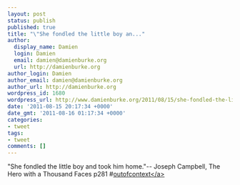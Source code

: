 ```yaml
---
layout: post
status: publish
published: true
title: "\"She fondled the little boy an..."
author:
  display_name: Damien
  login: Damien
  email: damien@damienburke.org
  url: http://damienburke.org
author_login: Damien
author_email: damien@damienburke.org
author_url: http://damienburke.org
wordpress_id: 1680
wordpress_url: http://www.damienburke.org/2011/08/15/she-fondled-the-little-boy-an/
date: '2011-08-15 20:17:34 +0000'
date_gmt: '2011-08-16 01:17:34 +0000'
categories:
- tweet
tags:
- tweet
comments: []
---
```

<p>"She fondled the little boy and took him home."-- Joseph Campbell, The Hero with a Thousand Faces p281 #<a href="http:&#47;&#47;search.twitter.com&#47;search?q=%23outofcontext" class="aktt_hashtag">outofcontext<&#47;a></p>
